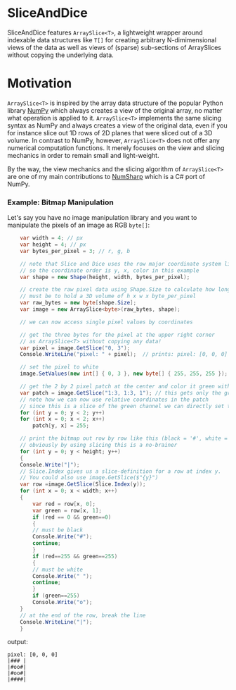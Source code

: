 # SliceAndDice

SliceAndDice features <code>ArraySlice&lt;T&gt;</code>, a lightweight wrapper around indexable data structures like <code>T[]</code> for creating arbitrary N-dimimensional views of the data as well as views of (sparse) sub-sections of ArraySlices without copying the underlying data.

# Motivation

<code>ArraySlice&lt;T&gt;</code> is inspired by the array data structure of the popular Python library [NumPy](https://www.numpy.org/) which always creates a view of the original array, no matter what operation is applied to it. <code>ArraySlice&lt;T&gt;</code> implements the same slicing syntax as NumPy and always creates a view of the original data, even if you for instance slice out 1D rows of 2D planes that were sliced out of a 3D volume. In contrast to NumPy, however, <code>ArraySlice&lt;T&gt;</code> does not offer any numerical computation functions. It merely focuses on the view and slicing mechanics in order to remain small and light-weight. 

By the way, the view mechanics and the slicing algorithm of <code>ArraySlice&lt;T&gt;</code> are one of my main contributions to [NumSharp](https://github.com/SciSharp/NumSharp) which is a C# port of NumPy.

### Example: Bitmap Manipulation
Let's say you have no image manipulation library and you want to manipulate the pixels of an image as RGB <code>byte[]</code>:

```csharp
    var width = 4; // px
    var height = 4; // px
    var bytes_per_pixel = 3; // r, g, b

    // note that Slice and Dice uses the row major coordinate system like numpy
    // so the coordinate order is y, x, color in this example
    var shape = new Shape(height, width, bytes_per_pixel);

    // create the raw pixel data using Shape.Size to calculate how long the array 
    // must be to hold a 3D volume of h x w x byte_per_pixel
    var raw_bytes = new byte[shape.Size];
    var image = new ArraySlice<byte>(raw_bytes, shape);

    // we can now access single pixel values by coordinates

    // get the three bytes for the pixel at the upper right corner 
    // as ArraySlice<T> without copying any data!
    var pixel = image.GetSlice("0, 3");
    Console.WriteLine("pixel: " + pixel);  // prints: pixel: [0, 0, 0]

    // set the pixel to white
    image.SetValues(new int[] { 0, 3 }, new byte[] { 255, 255, 255 });

    // get the 2 by 2 pixel patch at the center and color it green without copying any data:
    var patch = image.GetSlice("1:3, 1:3, 1"); // this gets only the green channel 
    // note how we can now use relative coordinates in the patch
    // since this is a slice of the green channel we can directly set the green byte at location (y,x)
    for (int y = 0; y < 2; y++)
	for (int x = 0; x < 2; x++)
	    patch[y, x] = 255; 

    // print the bitmap out row by row like this (black = '#', white = ' ', green= 'o')
    // obviously by using slicing this is a no-brainer
    for (int y = 0; y < height; y++)
    {
	Console.Write("|");
	// Slice.Index gives us a slice-definition for a row at index y. 
	// You could also use image.GetSlice($"{y}")
	var row =image.GetSlice(Slice.Index(y));
	for (int x = 0; x < width; x++)
	{
	    var red = row[x, 0];
	    var green = row[x, 1];
	    if (red == 0 && green==0)
	    {
		// must be black
		Console.Write("#");
		continue;
	    }
	    if (red==255 && green==255)
	    {
		// must be white
		Console.Write(" ");
		continue;
	    }
	    if (green==255)
		Console.Write("o");
	}
	// at the end of the row, break the line
	Console.WriteLine("|");
    }
```

output:

```text
pixel: [0, 0, 0]
|### |
|#oo#|
|#oo#|
|####|
```
